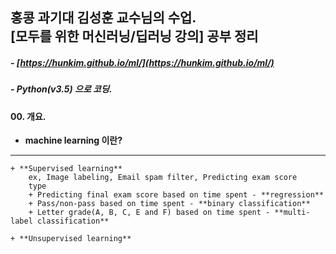 ##	홍콩 과기대 김성훈 교수님의 수업. <br/>[모두를 위한 머신러닝/딥러닝 강의] 공부 정리
##### - [https://hunkim.github.io/ml/](https://hunkim.github.io/ml/)
##### - Python(v3.5) 으로 코딩.

#### 00. 개요.
+ **machine learning 이란?**   
___  
	+ **Supervised learning**  
  		ex, Image labeling, Email spam filter, Predicting exam score  
  		type  
  		+ Predicting final exam score based on time spent - **regression**  
		+ Pass/non-pass based on time spent - **binary classification**  
		+ Letter grade(A, B, C, E and F) based on time spent - **multi-label classification**  

	+ **Unsupervised learning**  


